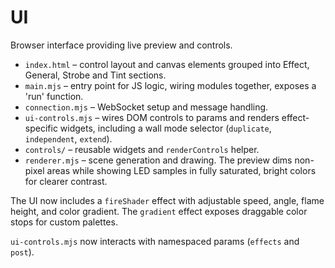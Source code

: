 # UI

Browser interface providing live preview and controls.

- `index.html` – control layout and canvas elements grouped into Effect, General, Strobe and Tint sections.
- `main.mjs` – entry point for JS logic, wiring modules together, exposes a 'run' function.
- `connection.mjs` – WebSocket setup and message handling.
- `ui-controls.mjs` – wires DOM controls to params and renders effect-specific widgets, including a wall mode selector (`duplicate`, `independent`, `extend`).
- `controls/` – reusable widgets and `renderControls` helper.
- `renderer.mjs` – scene generation and drawing. The preview dims non-pixel areas while showing LED samples in fully saturated, bright colors for clearer contrast.

The UI now includes a `fireShader` effect with adjustable speed, angle, flame height, and color gradient. The `gradient` effect exposes draggable color stops for custom palettes.

`ui-controls.mjs` now interacts with namespaced params (`effects` and `post`).

